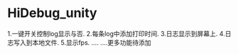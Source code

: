 # HiDebug_unity
1.一键开关控制log显示与否.
2.每条log中添加打印时间.
3.日志显示到屏幕上.
4.日志写入到本地文件.
5.显示fps.
....
....更多功能待添加
